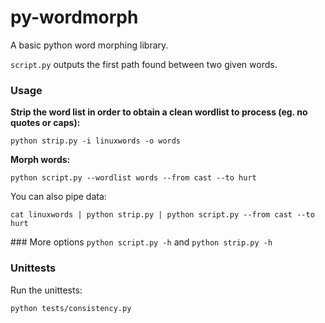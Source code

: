py-wordmorph
============

A basic python word morphing library.

```script.py``` outputs the first path found between two given words.


### Usage
**Strip the word list in order to obtain a clean wordlist to process (eg. no quotes or caps):**
```
python strip.py -i linuxwords -o words
```

**Morph words:**
```
python script.py --wordlist words --from cast --to hurt
```

You can also pipe data:
```
cat linuxwords | python strip.py | python script.py --from cast --to hurt
```


### More options
```python script.py -h``` and ```python strip.py -h```


### Unittests
Run the unittests:
```
python tests/consistency.py
```
